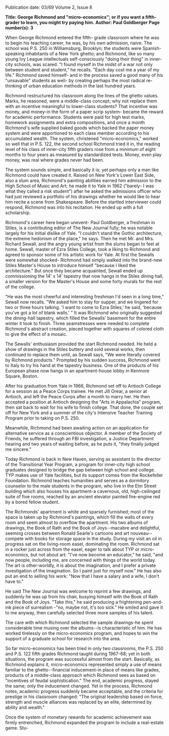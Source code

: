 Publication date: 03/69
Volume 2, Issue 8

**Title: George Richmond and "micro-economics"; or if you want a fifth-grader to learn, you might try paying him.**
**Author: Paul Goldberger**
**Page number(s): 3**

When George Richmond entered the fifth-
grade classroom where he was to begin his 
teaching career, he was, by his own admission, naive. The school was P.S. 250 in 
Williamsburg, Brooklyn; the students were 
Spanish-speaking inhabitants of a New 
York ghetto; and Richmond, like so many 
young Ivy League intellectuals self-consciously "doing their thing" in inner-city 
schools, was scared. "I found myself in the 
midst of a war not only between student 
and student," he recalls. "Each day cost me 
a year of my life." Richmond saved himself-
and in the process saved a good 
many of his "unsavable" students as well-
by creating perhaps the most radical re-
thinking of urban education methods in 
the last hundred years.


Richmond restructured his classroom 
along the lines of the ghetto values. Marks, 
he reasoned, were a middle-class concept; 
why not replace them with an incentive 
meaningful to lower-class students? That 
incentive was money, and money-in the 
form of a paper scrip system-
became the 
reward for academic performance. Students were paid for high test marks, homework assignments and extra compositions, 
and once a month Richmond's wife supplied baked goods which backed the paper 
money system and were apportioned to 
each class member according to his accumulated wealth. The system, christened 
"micro-economics," worked so well that 
in P.S. 122, the second school Richmond 
tried it in, the reading level of his class of 
inner-city fifth graders rose from a minimum of eight months to four years as 
measured by standardized tests. Money, 
even play money, was real where grades 
never had been.


The system sounds simple, and basically 
it is; yet perhaps only a man like Richmond 
could have created it. Raised on New 
York's Lower East Side, also a slum area, 
Richmond's painting abilities earned him 
admission to the High School of Music and 
Art; he made it to Yale in 1962 ("barely-
I was what they called a risk student") 
after he asked the admissions officer who 
had just reviewed a portfolio of his drawings whether he would like to hear him 
recite a scene from Shakespeare. Before 
the startled interviewer could respond, 
Richmond was into his recitation. He 
ended up with a full scholarship.


Richmond's career here began unevent-
Paul Goldberger, a freshman in Stiles, is a 
contributing editor of The New Journal
fully; he was notable largely for his initial 
dislike of Yale. "I couldn't stand the 
Gothic architecture, the extreme hedonism 
of the place," he says. Then he met Mr. and 
Mrs. Richard Sewall, and the angry young 
artist from the slums began to feel at home. 
Sewall, master of Ezra Stiles College, 
took a liking to Richmond and agreed to 
sponsor some of his artistic work for Yale. 
At first the Sewalls were somewhat shocked-
Richmond had simply walked into the 
brand-new Stiles Master's House to introduce himself "because I liked the architecture." But once they became acquainted, 
Sewall ended up commissioning the 14' x 
14' tapestry that now hangs in the Stiles 
dining hall, a smaller version for the Master's House and some forty murals for the 
rest of the college.


"He was the most cheerful and interesting freshman I'd seen in a long time," 
Sewall now recalls. "We asked him to stay 
for supper, and we lingered for two or 
three hours talking. 'I want to come to 
Ezra Stiles,' he said, 'because you've got a 
lot of blank walls.' " It was Richmond who 
originally suggested the dining-hall tapestry, which filled the Sewalls' basement for 
the entire winter it took to finish. Three 
seamstresses were needed to complete 
Richmond's abstract creation, pieced together with squares of colored cloth to give 
the effect of a mosaic.


The Sewalls' enthusiasm provided the 
start Richmond needed. He held a show of 
drawings in the Stiles buttery and sold 
several works, then continued to replace 
them until, as Sewall says, "We were literally covered by Richmond products." 
Prompted by his sudden success, Richmond went to Italy to try his hand at the 
tapestry business. One of the products of 
his European phase now hangs in an apartment-house lobby in Kenmore Square, 
Boston.


After his graduation from Yale in 1966, 
Richmond set off to Antioch College for 
a session as a Peace Corps trainee. He met 
Jill Orear, a senior at Antioch, and left the 
Peace Corps after a month to marry her. 
He then accepted a position at Antioch 
designing the "Arts in Appalachia" program, then sat back to wait for his wife 
to finish college. That done, the couple set 
off for New York and a summer of the 
city's Intensive Teacher Training Program 
prior to taking on P.S. 250.


Meanwhile, Richmond had been awaiting action on an application for alternative 
service as a conscientious objector. A member of the Society of Friends, he suffered 
through an FBI investigation, a Justice 
Department hearing and two years of waiting before, as he puts it, "they finally 
judged me sincere."


Today Richmond is back in New Haven, 
serving as assistant to the director of the 
Transitional Year Program, a program 
for inner-city high school graduates designed to bridge the gap between high 
school and college. TYP makes use of Yale 
facilities, but its support comes from the 
Rockefeller Foundation. Richmond 
teaches humanities and serves as a dormitory counselor to the male students in the 
program, who live in the Elm Street building which also houses his apartment-a 
cavernous, old, high-ceilinged suite of five 
rooms, reached by an ancient elevator 
painted fire-engine red by a bored fellow 
student.


The Richmonds' apartment is white and 
sparsely furnished; most of the space is 
taken up by Richmond's paintings, which 
fill the walls of every room and seem 
almost to overflow the apartment. His two 
albums of drawings, the Book of Rath and 
the Book of Joys--macabre and delightful, seeming crosses between Ronald 
Searle's cartoons and art nouveau--compete with books for storage space in the 
study. During my visit an oil in progress 
sat on the living-room easel, dominating 
the room. Richmond sat in a rocker just 
across from the easel, eager to talk about 
TYP or micro-economics, but not about 
art: "I've now become an educator," he 
said, "and now people, including me, are 
concerned with things of the world today. 
The art is other-worldly, it is about the 
imagination, and I prefer a private investigation of the imagination. So I paint just 
for myself now." He has also put an end to 
selling his work: "Now that I have a salary 
and a wife, I don't have to."


He said The New Journal was welcome 
to reprint a few drawings, and suddenly 
he was up from his chair, busying himself 
with the Book of Rath and the Book of 
Joys. "Take this," he said producing a 
frightening pen-and-ink piece of surrealism 
-"no, maybe not, it's too sick." He smiled 
and gave it to me anyway, then carefully 
selected three more samples of his talent. 


The care with which Richmond selected 
the sample drawings-he spent considerable time musing over the albums--is 
characteristic of him. He has worked tirelessly on the micro-economics program, 
and hopes to win the support of a graduate 
school for research into the area.


So far micro-economics has been tried 
in only two classrooms, the P.S. 250 and 
P.S. 122 fifth grades Richmond taught 
during 1967-68; yet in both situations, the 
program was successful almost from the 
start. Basically, as Richmond explains it, 
micro-economics represented simply a use 
of means familiar to the ghetto--financial 
inducement-in place of means like 
grades, products of a middle-class approach which Richmond sees as based on 
"incentives of feudal sophistication." The 
end, academic progress, stayed the same; 
only the inducement changed. Yet in the 
process, Richmond notes, academic progress suddenly became acceptable, and 
the criteria for prestige in his classroom 
changed: "The original leadership based 
on force, strength and muscle alliances was 
replaced by an elite, determined by ability 
and wealth."


Once the system of monetary rewards 
for academic achievement was firmly 
entrenched, Richmond expanded the program to include a real-estate game. Stu-